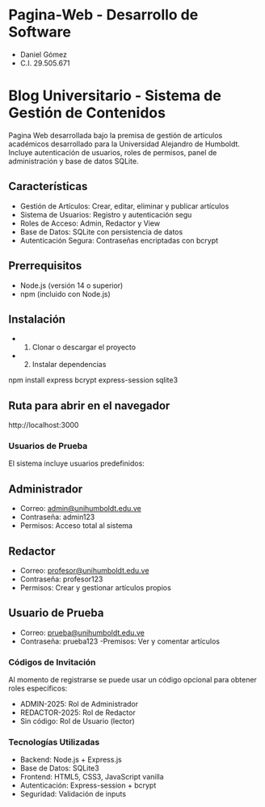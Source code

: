 # Pagina-Web - Desarrollo de Software
- Daniel Gómez
- C.I. 29.505.671

# Blog Universitario - Sistema de Gestión de Contenidos

Pagina Web desarrollada bajo la premisa de gestión de artículos académicos desarrollado para la Universidad Alejandro de Humboldt. Incluye autenticación de usuarios, roles de permisos, panel de administración y base de datos SQLite.

## Características

- Gestión de Artículos: Crear, editar, eliminar y publicar artículos
- Sistema de Usuarios: Registro y autenticación segu
- Roles de Acceso: Admin, Redactor y View
- Base de Datos: SQLite con persistencia de datos
- Autenticación Segura: Contraseñas encriptadas con bcrypt

## Prerrequisitos

- Node.js (versión 14 o superior)
- npm (incluido con Node.js)

## Instalación

- 1. Clonar o descargar el proyecto

- 2. Instalar dependencias

npm install express bcrypt express-session sqlite3

## Ruta para abrir en el navegador

http://localhost:3000


### Usuarios de Prueba
El sistema incluye usuarios predefinidos:

## Administrador
- Correo: admin@unihumboldt.edu.ve
- Contraseña: admin123
- Permisos: Acceso total al sistema

## Redactor
- Correo: profesor@unihumboldt.edu.ve
- Contraseña: profesor123
- Permisos: Crear y gestionar artículos propios

## Usuario de Prueba
- Correo: prueba@unihumboldt.edu.ve
- Contraseña: prueba123
-Premisos: Ver y comentar artículos


### Códigos de Invitación
Al momento de registrarse se puede usar un código opcional para obtener roles específicos:

- ADMIN-2025: Rol de Administrador
- REDACTOR-2025: Rol de Redactor
- Sin código: Rol de Usuario (lector)


### Tecnologías Utilizadas
- Backend: Node.js + Express.js
- Base de Datos: SQLite3
- Frontend: HTML5, CSS3, JavaScript vanilla
- Autenticación: Express-session + bcrypt
- Seguridad: Validación de inputs
